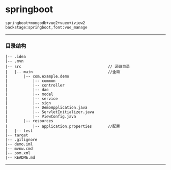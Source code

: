 # springboot
```
springboot+mongodb+vue2+vuex+iview2
backstage:springboot,font:vue_manage
```
--------------
### 目录结构

	|-- .idea                                
	|-- .mvn                                
	|-- src                                      // 源码目录
	|   |-- main                                 //全局
	|       |-- com.example.demo                  
	|           |-- common                  
	|           |-- controller                
	|           |-- dao
	|           |-- model
	|           |-- service                  
    |           |-- sign                
    |           |-- DemoApplication.java
    |           |-- ServletInitializer.java
    |           |-- ViewConfig.java    
	|   	|-- resources                         
	|           |-- application.properties       //配置
	|   |-- test                         
	|-- target                               
	|-- .gitignore                         
	|-- demo.iml                            
	|-- mvnw.cmd                           
	|-- pom.xml                          
	|-- README.md                              

--------------
